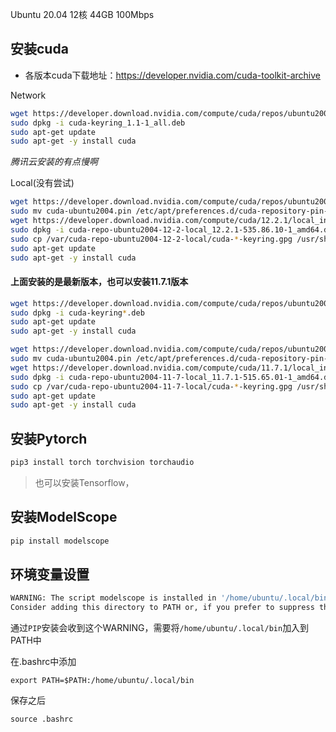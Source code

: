 Ubuntu 20.04 
12核 44GB 100Mbps


## 安装cuda

* 各版本cuda下载地址：https://developer.nvidia.com/cuda-toolkit-archive
   
Network
```bash
wget https://developer.download.nvidia.com/compute/cuda/repos/ubuntu2004/x86_64/cuda-keyring_1.1-1_all.deb
sudo dpkg -i cuda-keyring_1.1-1_all.deb
sudo apt-get update
sudo apt-get -y install cuda
```
*腾讯云安装的有点慢啊*

Local(没有尝试)
```bash
wget https://developer.download.nvidia.com/compute/cuda/repos/ubuntu2004/x86_64/cuda-ubuntu2004.pin
sudo mv cuda-ubuntu2004.pin /etc/apt/preferences.d/cuda-repository-pin-600
wget https://developer.download.nvidia.com/compute/cuda/12.2.1/local_installers/cuda-repo-ubuntu2004-12-2-local_12.2.1-535.86.10-1_amd64.deb
sudo dpkg -i cuda-repo-ubuntu2004-12-2-local_12.2.1-535.86.10-1_amd64.deb
sudo cp /var/cuda-repo-ubuntu2004-12-2-local/cuda-*-keyring.gpg /usr/share/keyrings/
sudo apt-get update
sudo apt-get -y install cuda
```

#### 上面安装的是最新版本，也可以安装11.7.1版本
```bash
wget https://developer.download.nvidia.com/compute/cuda/repos/ubuntu2004/x86_64/cuda-keyring_1.0-1_all.deb
sudo dpkg -i cuda-keyring*.deb
sudo apt-get update
sudo apt-get -y install cuda
```

```bash
wget https://developer.download.nvidia.com/compute/cuda/repos/ubuntu2004/x86_64/cuda-ubuntu2004.pin
sudo mv cuda-ubuntu2004.pin /etc/apt/preferences.d/cuda-repository-pin-600
wget https://developer.download.nvidia.com/compute/cuda/11.7.1/local_installers/cuda-repo-ubuntu2004-11-7-local_11.7.1-515.65.01-1_amd64.deb
sudo dpkg -i cuda-repo-ubuntu2004-11-7-local_11.7.1-515.65.01-1_amd64.deb
sudo cp /var/cuda-repo-ubuntu2004-11-7-local/cuda-*-keyring.gpg /usr/share/keyrings/
sudo apt-get update
sudo apt-get -y install cuda
```

## 安装Pytorch

```bash
pip3 install torch torchvision torchaudio
```

> 也可以安装Tensorflow，

## 安装ModelScope

```bash
pip install modelscope
```


## 环境变量设置
```bash
WARNING: The script modelscope is installed in '/home/ubuntu/.local/bin' which is not on PATH.
Consider adding this directory to PATH or, if you prefer to suppress this warning, use --no-warn-script-location. 
```

通过`PIP`安装会收到这个WARNING，需要将`/home/ubuntu/.local/bin`加入到PATH中

在.bashrc中添加

`export PATH=$PATH:/home/ubuntu/.local/bin`

保存之后

`source .bashrc`
